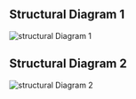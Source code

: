 ## Structural Diagram 1
![structural Diagram 1](https://user-images.githubusercontent.com/89175883/143678490-fa3aa0b3-1b33-4676-917d-0d2f3a59e0e4.jpg)

## Structural Diagram 2
![structural Diagram 2](https://user-images.githubusercontent.com/89175883/143846020-541b4416-aa81-45b4-81c5-75538766b749.jpg)
